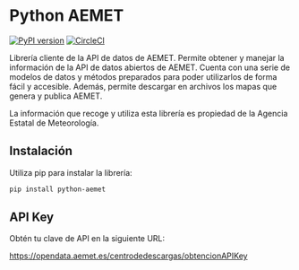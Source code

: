 # Python AEMET

[![PyPI version](https://badge.fury.io/py/python-aemet.svg)](https://badge.fury.io/py/python-aemet)
[![CircleCI](https://circleci.com/gh/pablo-moreno/python-aemet.svg?style=svg)](https://circleci.com/gh/pablo-moreno/python-aemet)

Librería cliente de la API de datos de AEMET.
Permite obtener y manejar la información de la API de datos abiertos de AEMET.
Cuenta con una serie de modelos de datos y métodos preparados para poder
utilizarlos de forma fácil y accesible.
Además, permite descargar en archivos los mapas que genera y publica AEMET.

La información que recoge y utiliza esta librería es propiedad de la
Agencia Estatal de Meteorología.

## Instalación 


Utiliza pip para instalar la librería:

```bash
pip install python-aemet
```

## API Key

Obtén tu clave de API en la siguiente URL: 

https://opendata.aemet.es/centrodedescargas/obtencionAPIKey
